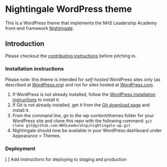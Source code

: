 # Nightingale WordPress theme

This is a WordPress theme that implements the NHS Leadership Academy front-end framework [Nightingale](https://github.com/NHSLeadership/nightingale).

## Introduction

Please checkout the [contributing instructions](CONTRIBUTING.md) before pitching in.

### Installation instructions

Please note: this theme is intended for *self-hosted* WordPress sites only (as described at [WordPress.org](https://wordpress.org)) and not for sites hosted at [WordPress.com](https://wordpress.com).

1. If WordPress is not already installed, follow the [WordPress installation instructions](https://codex.wordpress.org/Installing_WordPress) to install it.
2. If Git is not already installed, get it from the [Git download page](https://git-scm.com/downloads) and install it.
3. From the command line, go to the wp-content/themes folder for your WordPress site and clone this repo with the following command: ````git clone git@github.com:NHSLeadership/nightingale-wp.git````
4. Nightingale should now be available in your WordPress dashboard under Appearance > Themes.

### Deployment

[ ] Add instructions for deploying to staging and production



